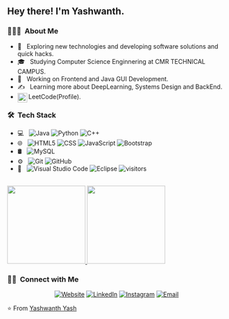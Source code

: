 <h2> Hey there! I'm Yashwanth.</h2> 

<h3> 👨🏻‍💻 &nbsp;About Me </h3>

- 🤔 &nbsp; Exploring new technologies and developing software solutions and quick hacks.
- 🎓 &nbsp; Studying Computer Science Enginnering at CMR TECHNICAL CAMPUS. 
- 💼 &nbsp; Working on Frontend and Java GUI Development. 
- ✍️ &nbsp; Learning more about DeepLearning, Systems Design and BackEnd.
- LeetCode(Profile).<a href="https://leetcode.com/Yashwanth_Yash_/">
  <img align="left" alt="Apurv's Leetcode" width="22px" src="https://cdn.jsdelivr.net/npm/simple-icons@v3/icons/leetcode.svg" />
</a>

<h3> 🛠 &nbsp;Tech Stack</h3>

- 💻 &nbsp;
  ![Java](https://img.shields.io/badge/java-333333.svg?style=flat&logo=https://icons8.com/icon/100506/java)
  ![Python](https://img.shields.io/badge/-Python-333333?style=flat&logo=python)
  ![C++](https://img.shields.io/badge/-C++-333333?style=flat&logo=C%2B%2B&logoColor=00599C)
- 🌐 &nbsp;
  ![HTML5](https://img.shields.io/badge/-HTML5-333333?style=flat&logo=HTML5)
  ![CSS](https://img.shields.io/badge/-CSS-333333?style=flat&logo=CSS3&logoColor=1572B6)
  ![JavaScript](https://img.shields.io/badge/-JavaScript-333333?style=flat&logo=javascript)
  ![Bootstrap](https://img.shields.io/badge/-Bootstrap-333333?style=flat&logo=bootstrap&logoColor=563D7C)
  <!---![Node.js](https://img.shields.io/badge/-Node.js-333333?style=flat&logo=node.js)
  ![React](https://img.shields.io/badge/-React-333333?style=flat&logo=react)--->
- 🛢 &nbsp;
  ![MySQL](https://img.shields.io/badge/-MySQL-333333?style=flat&logo=mysql)
  <!---![MongoDB](https://img.shields.io/badge/-MongoDB-333333?style=flat&logo=mongodb)--->
- ⚙️ &nbsp;
  ![Git](https://img.shields.io/badge/-Git-333333?style=flat&logo=git)
  ![GitHub](https://img.shields.io/badge/-GitHub-333333?style=flat&logo=github)
  <!---![Markdown](https://img.shields.io/badge/-Markdown-333333?style=flat&logo=markdown)--->
- 🔧 &nbsp;
  ![Visual Studio Code](https://img.shields.io/badge/-Visual%20Studio%20Code-333333?style=flat&logo=visual-studio-code&logoColor=007ACC)
  <!---![RStudio](https://img.shields.io/badge/-RStudio-333333?style=flat&logo=rstudio)--->
  ![Eclipse](https://img.shields.io/badge/-Eclipse-333333?style=flat&logo=eclipse-ide&logoColor=2C2255)
  ![visitors](https://visitor-badge.laobi.icu/badge?page_id=yashwanththati5.yashwanththati5)
  
<br/>
<a href="https://github.com/yashwanththati5">
  <img height="180em" src="https://readme-stats-z5m6-yashwanththati5-gmailcom.vercel.app/api?username=yashwanththati5&theme=buefy&show_icons=true" />
  <img height="180em" src="https://readme-stats-z5m6-yashwanththati5-gmailcom.vercel.app/api/top-langs/username=yashwanththati5&theme=buefy&layout=compact" />
</a>

<br/>

<h3> 🤝🏻 &nbsp;Connect with Me </h3>
<p align="center">
<a href="https://tinyurl.com/yashwanth-website" target="_blank"><img alt="Website" target="_blank" src="https://img.shields.io/badge/Website-www.YashwanthYash.com-blue?style=flat-square&logo=google-chrome"></a>
<a href="https://www.linkedin.com/in/yashwanth-thati-580349149/" target="_blank"><img alt="LinkedIn" target="_blank" src="https://img.shields.io/badge/LinkedIn-Yashwanth%20Thati%20-blue?style=flat-square&logo=linkedin"></a>
<a href="https://www.instagram.com/yashwanth_106/" target="_blank"><img alt="Instagram" target="_blank" src="https://img.shields.io/badge/Instagram-Yashwanth-blue?style=flat-square&logo=instagram"></a>
<a href="mailto:yashwanththati5@gmail.com" target="_blank"><img alt="Email" target="_blank" src="https://img.shields.io/badge/Email-Yashwanth's Mail-blue?style=flat-square&logo=gmail"></a>
</p>
  
⭐️ From [Yashwanth Yash](https://github.com/yashwanththati5)

